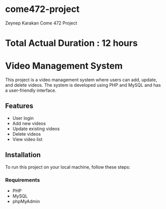 # come472-project
Zeynep Karakan Come 472 Project
# Total Actual Duration : 12 hours
# Video Management System

This project is a video management system where users can add, update, and delete videos. The system is developed using PHP and MySQL and has a user-friendly interface.

## Features

- User login
- Add new videos
- Update existing videos
- Delete videos
- View video list

## Installation

To run this project on your local machine, follow these steps:

### Requirements

- PHP
- MySQL
- phpMyAdmin


